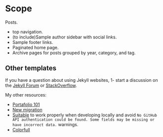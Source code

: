 # Scope

Posts.
- top navigation.
- (to include)Sample author sidebar with social links.
- Sample footer links.
- Paginated home page.
- Archive pages for posts grouped by year, category, and tag.


## Other templates

If you have a question about using Jekyll websites, 1- start a discussion on the [Jekyll Forum](https://talk.jekyllrb.com/) or [StackOverflow](https://stackoverflow.com/questions/tagged/jekyll). 

My other resources:

- [Portafolio 101](https://github.com/vidhyav656/startbootstrap-stylish-portfolio-jekyll)
- [New migration](https://github.com/wowthemesnet/mediumish-theme-jekyll)
- [Suitable](https://github.com/wowthemesnet/mundana-theme-jekyll) to work properly when developing locally and avoid `No GitHub API authentication could be found. Some fields may be missing or have incorrect data.` warnings.
- [Colorfull](https://github.com/wowthemesnet/affiliates-jekyll-theme)
